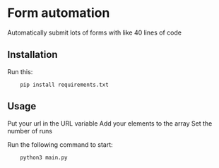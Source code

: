 # Form automation

Automatically submit lots of forms with like 40 lines of code

## Installation

Run this:

        pip install requirements.txt

## Usage

Put your url in the URL variable
Add your elements to the array
Set the number of runs

Run the following command to start:

        python3 main.py
